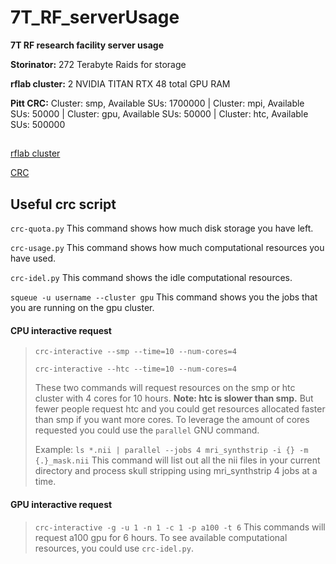 # 7T_RF_serverUsage
**7T RF research facility server usage**


**Storinator:** 272 Terabyte Raids for storage

**rflab cluster:** 2 NVIDIA TITAN RTX 48 total GPU RAM

**Pitt CRC:**  Cluster: smp, Available SUs: 1700000 | Cluster: mpi, Available SUs: 50000 | Cluster: gpu, Available SUs: 50000 | Cluster: htc, Available SUs: 500000 


## 
[rflab cluster](https://github.com/jinghangli98/7T_RF_serverUsage/blob/main/obelix.md) 

[CRC](https://github.com/jinghangli98/7T_RF_serverUsage/blob/main/crc.md)

## Useful crc script
```crc-quota.py``` This command shows how much disk storage you have left.

```crc-usage.py``` This command shows how much computational resources you have used.

```crc-idel.py``` This command shows the idle computational resources. 

```squeue -u username --cluster gpu``` This command shows you the jobs that you are running on the gpu cluster. 

#### CPU interactive request
> ```crc-interactive --smp --time=10 --num-cores=4``` 
> 
> ```crc-interactive --htc --time=10 --num-cores=4```  
> 
> These two commands will request resources on the smp or htc cluster with 4 cores for 10 hours. **Note: htc is slower than smp.** But fewer people request htc and you could get resources allocated faster than smp if you want more cores.  To leverage the amount of cores requested you could use the ```parallel``` GNU command.
> 
> Example: ```ls *.nii | parallel --jobs 4 mri_synthstrip -i {} -m {.}_mask.nii``` This command will list out all the nii files in your current directory and process skull stripping using mri_synthstrip 4 jobs at a time. 

#### GPU interactive request
> ```crc-interactive -g -u 1 -n 1 -c 1 -p a100 -t 6``` This commands will request a100 gpu for 6 hours. To see available computational resources, you could use ```crc-idel.py```. 
